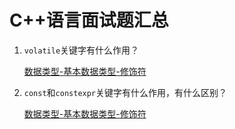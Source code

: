 # C++语言面试题汇总

1. `volatile`关键字有什么作用？

    [数据类型-基本数据类型-修饰符](./Types/Fundamental_Types.md#volatile)

2. `const`和`constexpr`关键字有什么作用，有什么区别？

    [数据类型-基本数据类型-修饰符](./Types/Fundamental_Types.md#const)
